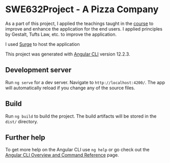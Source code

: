 # SWE632Project - A Pizza Company

As a part of this project, I applied the teachings taught in the [course](https://cs.gmu.edu/~tlatoza/) to improve and enhance the application for the end users. I applied principles by Gestalt, Tufts Law, etc. to improve the application.

I used [Surge](https://surge.sh/) to host the application

This project was generated with [Angular CLI](https://github.com/angular/angular-cli) version 12.2.3.

## Development server

Run `ng serve` for a dev server. Navigate to `http://localhost:4200/`. The app will automatically reload if you change
any of the source files.

## Build

Run `ng build` to build the project. The build artifacts will be stored in the `dist/` directory.

## Further help

To get more help on the Angular CLI use `ng help` or go check out
the [Angular CLI Overview and Command Reference](https://angular.io/cli) page.
